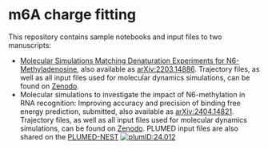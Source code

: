 # m6A charge fitting

This repository contains sample notebooks and input files to two manuscripts:

- [Molecular Simulations Matching Denaturation Experiments for N6-Methyladenosine](https://doi.org/10.1021/acscentsci.2c00565), also available as [arXiv:2203.14886](https://arxiv.org/abs/2203.14886). Trajectory files, as well as all input files used for molecular dynamics simulations, can be found on [Zenodo](https://zenodo.org/records/6498021).
- Molecular simulations to investigate the impact of N6-methylation in RNA recognition: Improving accuracy and precision of binding free energy prediction, submitted, also available as [arXiv:2404.14821](https://arxiv.org/abs/2404.14821). Trajectory files, as well as all input files used for molecular dynamics simulations, can be found on [Zenodo](https://zenodo.org/doi/10.5281/zenodo.11002097). PLUMED input files are also shared on the [PLUMED-NEST](https://www.plumed-nest.org) [![plumID:24.012](https://www.plumed-nest.org/eggs/24/012/badge.svg)](https://www.plumed-nest.org/eggs/24/012/)

